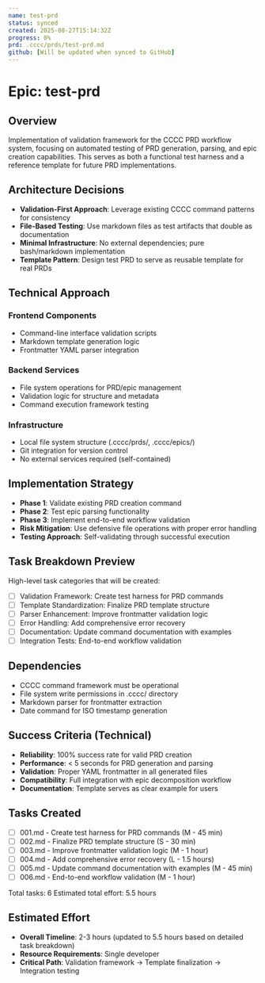 ```yaml
---
name: test-prd
status: synced
created: 2025-08-27T15:14:32Z
progress: 0%
prd: .cccc/prds/test-prd.md
github: [Will be updated when synced to GitHub]
---
```


# Epic: test-prd

## Overview
Implementation of validation framework for the CCCC PRD workflow system, focusing on automated testing of PRD generation, parsing, and epic creation capabilities. This serves as both a functional test harness and a reference template for future PRD implementations.

## Architecture Decisions
- **Validation-First Approach**: Leverage existing CCCC command patterns for consistency
- **File-Based Testing**: Use markdown files as test artifacts that double as documentation
- **Minimal Infrastructure**: No external dependencies; pure bash/markdown implementation
- **Template Pattern**: Design test PRD to serve as reusable template for real PRDs

## Technical Approach
### Frontend Components
- Command-line interface validation scripts
- Markdown template generation logic
- Frontmatter YAML parser integration

### Backend Services
- File system operations for PRD/epic management
- Validation logic for structure and metadata
- Command execution framework testing

### Infrastructure
- Local file system structure (.cccc/prds/, .cccc/epics/)
- Git integration for version control
- No external services required (self-contained)

## Implementation Strategy
- **Phase 1**: Validate existing PRD creation command
- **Phase 2**: Test epic parsing functionality
- **Phase 3**: Implement end-to-end workflow validation
- **Risk Mitigation**: Use defensive file operations with proper error handling
- **Testing Approach**: Self-validating through successful execution

## Task Breakdown Preview
High-level task categories that will be created:
- [ ] Validation Framework: Create test harness for PRD commands
- [ ] Template Standardization: Finalize PRD template structure
- [ ] Parser Enhancement: Improve frontmatter validation logic
- [ ] Error Handling: Add comprehensive error recovery
- [ ] Documentation: Update command documentation with examples
- [ ] Integration Tests: End-to-end workflow validation

## Dependencies
- CCCC command framework must be operational
- File system write permissions in .cccc/ directory
- Markdown parser for frontmatter extraction
- Date command for ISO timestamp generation

## Success Criteria (Technical)
- **Reliability**: 100% success rate for valid PRD creation
- **Performance**: < 5 seconds for PRD generation and parsing
- **Validation**: Proper YAML frontmatter in all generated files
- **Compatibility**: Full integration with epic decomposition workflow
- **Documentation**: Template serves as clear example for users

## Tasks Created
- [ ] 001.md - Create test harness for PRD commands (M - 45 min)
- [ ] 002.md - Finalize PRD template structure (S - 30 min)
- [ ] 003.md - Improve frontmatter validation logic (M - 1 hour)
- [ ] 004.md - Add comprehensive error recovery (L - 1.5 hours)
- [ ] 005.md - Update command documentation with examples (M - 45 min)
- [ ] 006.md - End-to-end workflow validation (M - 1 hour)

Total tasks: 6
Estimated total effort: 5.5 hours

## Estimated Effort
- **Overall Timeline**: 2-3 hours (updated to 5.5 hours based on detailed task breakdown)
- **Resource Requirements**: Single developer
- **Critical Path**: Validation framework → Template finalization → Integration testing